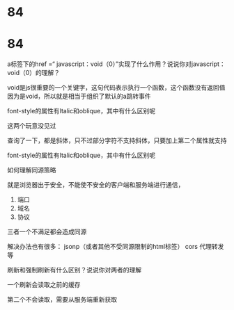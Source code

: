 # 84

# 84

a标签下的href =“ javascript：void（0）”实现了什么作用？说说你对javascript：void（0）的理解？

void是js很重要的一个关键字，这句代码表示执行一个函数，这个函数没有返回值因为是void，所以就是相当于组织了默认的a跳转事件

font-style的属性有Italic和oblique，其中有什么区别呢

这两个玩意没见过

查询了一下，都是斜体，只不过部分字符不支持斜体，只要加上第二个属性就支持

font-style的属性有Italic和oblique，其中有什么区别呢

如何理解同源策略

就是浏览器出于安全，不能使不安全的客户端和服务端进行通信，

1. 端口
2. 域名
3. 协议

三者一个不满足都会造成同源

解决办法也有很多： jsonp（或者其他不受同源限制的html标签） cors 代理转发等

刷新和强制刷新有什么区别？说说你对两者的理解

一个刷新会读取之前的缓存

第二个不会读取，需要从服务端重新获取
